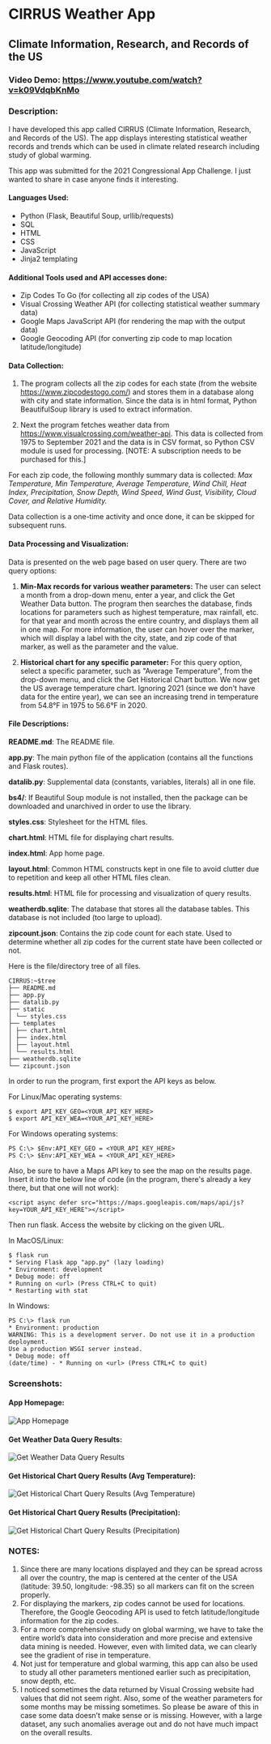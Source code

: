 
# CIRRUS Weather App

## Climate Information, Research, and Records of the US



### Video Demo: https://www.youtube.com/watch?v=k09VdqbKnMo



### Description:

I have developed this app called CIRRUS (Climate Information, Research, and Records of the US). The app displays interesting statistical weather records and trends which can be used in climate related research including study of global warming.

This app was submitted for the 2021 Congressional App Challenge. I just wanted to share in case anyone finds it interesting.

#### Languages Used:
- Python (Flask, Beautiful Soup, urllib/requests)
- SQL
- HTML
- CSS
- JavaScript
- Jinja2 templating



#### Additional Tools used and API accesses done:

- Zip Codes To Go (for collecting all zip codes of the USA)
- Visual Crossing Weather API (for collecting statistical weather summary data)
- Google Maps JavaScript API (for rendering the map with the output data)
- Google Geocoding API (for converting zip code to map location latitude/longitude)



#### Data Collection:

1. The program collects all the zip codes for each state (from the website https://www.zipcodestogo.com/) and stores them in a database along with city and state information. Since the data is in html format, Python BeautifulSoup library is used to extract information.

2. Next the program fetches weather data from https://www.visualcrossing.com/weather-api. This data is collected from 1975 to September 2021 and the data is in CSV format, so Python CSV module is used for processing. [NOTE: A subscription needs to be purchased for this.]

For each zip code, the following monthly summary data is collected: *Max Temperature, Min Temperature, Average Temperature, Wind Chill, Heat Index, Precipitation, Snow Depth, Wind Speed, Wind Gust, Visibility, Cloud Cover, and Relative Humidity.*

Data collection is a one-time activity and once done, it can be skipped for subsequent runs.

#### Data Processing and Visualization:

Data is presented on the web page based on user query. There are two query options:

1. **Min-Max records for various weather parameters:**
The user can select a month from a drop-down menu, enter a year, and click the Get Weather Data button. The program then searches the database, finds locations for parameters such as highest temperature, max rainfall, etc. for that year and month across the entire country, and displays them all in one map. For more information, the user can hover over the marker, which will display a label with the city, state, and zip code of that marker, as well as the parameter and the value.

2. **Historical chart for any specific parameter:**
For this query option, select a specific parameter, such as "Average Temperature", from the drop-down menu, and click the Get Historical Chart button. We now get the US average temperature chart. Ignoring 2021 (since we don't have data for the entire year), we can see an increasing trend in temperature from 54.8&deg;F in 1975 to 56.6&deg;F in 2020.




#### File Descriptions:

**README.md**: The README file.

**app.py**: The main python file of the application (contains all the functions and Flask routes).

**datalib.py**: Supplemental data (constants, variables, literals) all in one file.

**bs4/**: If Beautiful Soup module is not installed, then the package can be downloaded and unarchived in order to use the library.

**styles.css**: Stylesheet for the HTML files.

**chart.html**: HTML file for displaying chart results.

**index.html**: App home page.

**layout.html**: Common HTML constructs kept in one file to avoid clutter due to repetition and keep all other HTML files clean.

**results.html**: HTML file for processing and visualization of query results.

**weatherdb.sqlite**: The database that stores all the database tables. This database is not included (too large to upload). 

**zipcount.json**: Contains the zip code count for each state. Used to determine whether all zip codes for the current state have been collected or not.

Here is the file/directory tree of all files.

    CIRRUS:~$tree
    ├── README.md
    ├── app.py
    ├── datalib.py
    ├── static
    │ └── styles.css
    ├── templates
    │ ├── chart.html
    │ ├── index.html
    │ ├── layout.html
    │ └── results.html
    ├── weatherdb.sqlite
    └── zipcount.json

In order to run the program, first export the API keys as below.

For Linux/Mac operating systems:

    $ export API_KEY_GEO=<YOUR_API_KEY_HERE>
    $ export API_KEY_WEA=<YOUR_API_KEY_HERE>

For Windows operating systems:

    PS C:\> $Env:API_KEY_GEO = <YOUR_API_KEY_HERE>
    PS C:\> $Env:API_KEY_WEA = <YOUR_API_KEY_HERE>

Also, be sure to have a Maps API key to see the map on the results page. Insert it into the below line of code (in the program, there's already a key there, but that one will not work):

    <script async defer src="https://maps.googleapis.com/maps/api/js?key=YOUR_API_KEY_HERE"></script>

Then run flask. Access the website by clicking on the given URL.

In MacOS/Linux:

    $ flask run
    * Serving Flask app "app.py" (lazy loading)
    * Environment: development
    * Debug mode: off
    * Running on <url> (Press CTRL+C to quit)
    * Restarting with stat

In Windows:

    PS C:\> flask run
    * Environment: production
    WARNING: This is a development server. Do not use it in a production deployment.
    Use a production WSGI server instead.
    * Debug mode: off
    (date/time) - * Running on <url> (Press CTRL+C to quit)

### Screenshots:

#### App Homepage:

![App Homepage](static/cirrus-homepage.png)


#### Get Weather Data Query Results:
![Get Weather Data Query Results](static/get-weather-data.png)


#### Get Historical Chart Query Results (Avg Temperature):
![Get Historical Chart Query Results (Avg Temperature)](static/get-historical-charts-avgtemp.png)


#### Get Historical Chart Query Results (Precipitation):
![Get Historical Chart Query Results (Precipitation)](static/get-historical-charts-precipitation.png)



### NOTES:

1. Since there are many locations displayed and they can be spread across all over the country, the map is centered at the center of the USA (latitude: 39.50, longitude: -98.35) so all markers can fit on the screen properly.
2. For displaying the markers, zip codes cannot be used for locations. Therefore, the Google Geocoding API is used to fetch latitude/longitude information for the zip codes.
3. For a more comprehensive study on global warming, we have to take the entire world’s data into consideration and more precise and extensive data mining is needed. However, even with limited data, we can clearly see the gradient of rise in temperature.
4. Not just for temperature and global warming, this app can also be used to study all other parameters mentioned earlier such as precipitation, snow depth, etc.
5. I noticed sometimes the data returned by Visual Crossing website had values that did not seem right. Also, some of the weather parameters for some months may be missing sometimes. So please be aware of this in case some data doesn’t make sense or is missing. However, with a large dataset, any such anomalies average out and do not have much impact on the overall results.
